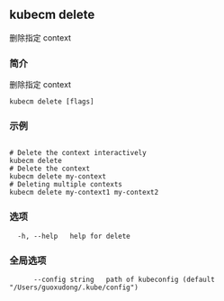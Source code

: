 ## kubecm delete

删除指定 context

### 简介

删除指定 context

```
kubecm delete [flags]
```

### 示例

```

# Delete the context interactively
kubecm delete
# Delete the context
kubecm delete my-context
# Deleting multiple contexts
kubecm delete my-context1 my-context2

```

### 选项

```
  -h, --help   help for delete
```

### 全局选项

```
      --config string   path of kubeconfig (default "/Users/guoxudong/.kube/config")
```
